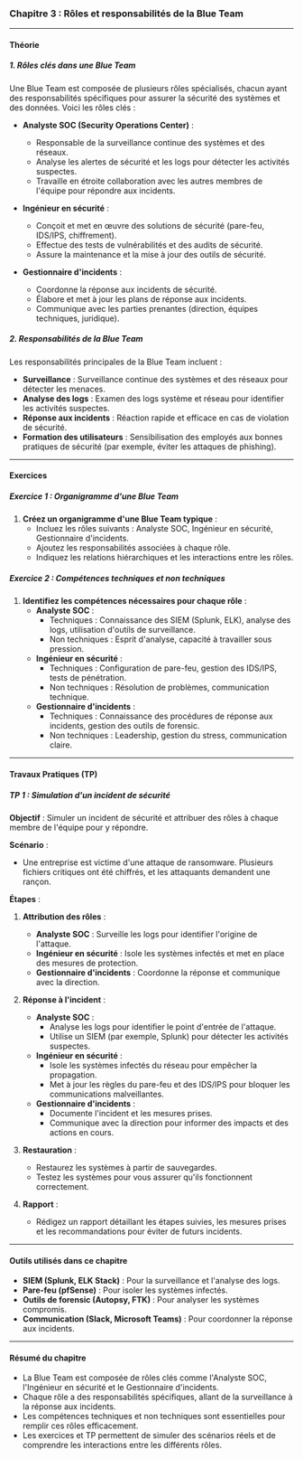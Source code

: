 ### **Chapitre 3 : Rôles et responsabilités de la Blue Team**

---

#### **Théorie**

##### **1. Rôles clés dans une Blue Team**
Une Blue Team est composée de plusieurs rôles spécialisés, chacun ayant des responsabilités spécifiques pour assurer la sécurité des systèmes et des données. Voici les rôles clés :

- **Analyste SOC (Security Operations Center)** :
  - Responsable de la surveillance continue des systèmes et des réseaux.
  - Analyse les alertes de sécurité et les logs pour détecter les activités suspectes.
  - Travaille en étroite collaboration avec les autres membres de l'équipe pour répondre aux incidents.

- **Ingénieur en sécurité** :
  - Conçoit et met en œuvre des solutions de sécurité (pare-feu, IDS/IPS, chiffrement).
  - Effectue des tests de vulnérabilités et des audits de sécurité.
  - Assure la maintenance et la mise à jour des outils de sécurité.

- **Gestionnaire d'incidents** :
  - Coordonne la réponse aux incidents de sécurité.
  - Élabore et met à jour les plans de réponse aux incidents.
  - Communique avec les parties prenantes (direction, équipes techniques, juridique).

##### **2. Responsabilités de la Blue Team**
Les responsabilités principales de la Blue Team incluent :
- **Surveillance** : Surveillance continue des systèmes et des réseaux pour détecter les menaces.
- **Analyse des logs** : Examen des logs système et réseau pour identifier les activités suspectes.
- **Réponse aux incidents** : Réaction rapide et efficace en cas de violation de sécurité.
- **Formation des utilisateurs** : Sensibilisation des employés aux bonnes pratiques de sécurité (par exemple, éviter les attaques de phishing).

---

#### **Exercices**

##### **Exercice 1 : Organigramme d'une Blue Team**
1. **Créez un organigramme d'une Blue Team typique** :
   - Incluez les rôles suivants : Analyste SOC, Ingénieur en sécurité, Gestionnaire d'incidents.
   - Ajoutez les responsabilités associées à chaque rôle.
   - Indiquez les relations hiérarchiques et les interactions entre les rôles.

##### **Exercice 2 : Compétences techniques et non techniques**
1. **Identifiez les compétences nécessaires pour chaque rôle** :
   - **Analyste SOC** :
     - Techniques : Connaissance des SIEM (Splunk, ELK), analyse des logs, utilisation d'outils de surveillance.
     - Non techniques : Esprit d'analyse, capacité à travailler sous pression.
   - **Ingénieur en sécurité** :
     - Techniques : Configuration de pare-feu, gestion des IDS/IPS, tests de pénétration.
     - Non techniques : Résolution de problèmes, communication technique.
   - **Gestionnaire d'incidents** :
     - Techniques : Connaissance des procédures de réponse aux incidents, gestion des outils de forensic.
     - Non techniques : Leadership, gestion du stress, communication claire.

---

#### **Travaux Pratiques (TP)**

##### **TP 1 : Simulation d'un incident de sécurité**
**Objectif** : Simuler un incident de sécurité et attribuer des rôles à chaque membre de l'équipe pour y répondre.

**Scénario** :
- Une entreprise est victime d'une attaque de ransomware. Plusieurs fichiers critiques ont été chiffrés, et les attaquants demandent une rançon.

**Étapes** :
1. **Attribution des rôles** :
   - **Analyste SOC** : Surveille les logs pour identifier l'origine de l'attaque.
   - **Ingénieur en sécurité** : Isole les systèmes infectés et met en place des mesures de protection.
   - **Gestionnaire d'incidents** : Coordonne la réponse et communique avec la direction.

2. **Réponse à l'incident** :
   - **Analyste SOC** :
     - Analyse les logs pour identifier le point d'entrée de l'attaque.
     - Utilise un SIEM (par exemple, Splunk) pour détecter les activités suspectes.
   - **Ingénieur en sécurité** :
     - Isole les systèmes infectés du réseau pour empêcher la propagation.
     - Met à jour les règles du pare-feu et des IDS/IPS pour bloquer les communications malveillantes.
   - **Gestionnaire d'incidents** :
     - Documente l'incident et les mesures prises.
     - Communique avec la direction pour informer des impacts et des actions en cours.

3. **Restauration** :
   - Restaurez les systèmes à partir de sauvegardes.
   - Testez les systèmes pour vous assurer qu'ils fonctionnent correctement.

4. **Rapport** :
   - Rédigez un rapport détaillant les étapes suivies, les mesures prises et les recommandations pour éviter de futurs incidents.

---

#### **Outils utilisés dans ce chapitre**
- **SIEM (Splunk, ELK Stack)** : Pour la surveillance et l'analyse des logs.
- **Pare-feu (pfSense)** : Pour isoler les systèmes infectés.
- **Outils de forensic (Autopsy, FTK)** : Pour analyser les systèmes compromis.
- **Communication (Slack, Microsoft Teams)** : Pour coordonner la réponse aux incidents.

---

#### **Résumé du chapitre**
- La Blue Team est composée de rôles clés comme l'Analyste SOC, l'Ingénieur en sécurité et le Gestionnaire d'incidents.
- Chaque rôle a des responsabilités spécifiques, allant de la surveillance à la réponse aux incidents.
- Les compétences techniques et non techniques sont essentielles pour remplir ces rôles efficacement.
- Les exercices et TP permettent de simuler des scénarios réels et de comprendre les interactions entre les différents rôles.
